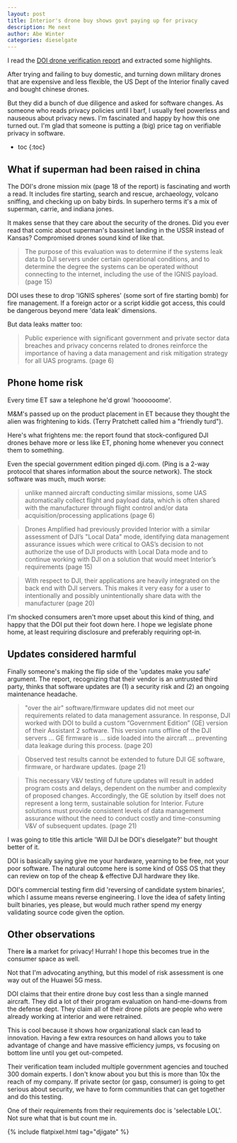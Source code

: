 ```yaml
---
layout: post
title: Interior's drone buy shows govt paying up for privacy
description: Me next
author: Abe Winter
categories: dieselgate
---
```


<style>
blockquote {letter-spacing: normal; font-style: normal;}
</style>

I read the [DOI drone verification report](https://www.doi.gov/sites/doi.gov/files/uploads/oas_flight_test_and_technical_evaluation_report_-_dji_uas_data_managment_assurance_evaluation_-_7-2-19_v2.0.pdf) and extracted some highlights.

After trying and failing to buy domestic, and turning down military drones that are expensive and less flexible, the US Dept of the Interior finally caved and bought chinese drones.

But they did a bunch of due diligence and asked for software changes. As someone who reads privacy policies until I barf, I usually feel powerless and nauseous about privacy news. I'm fascinated and happy by how this one turned out. I'm glad that someone is putting a (big) price tag on verifiable privacy in software.

* toc
{:toc}

## What if superman had been raised in china

The DOI's drone mission mix (page 18 of the report) is fascinating and worth a read. It includes fire starting, search and rescue, archaeology, volcano sniffing, and checking up on baby birds. In superhero terms it's a mix of superman, carrie, and indiana jones.

It makes sense that they care about the security of the drones. Did you ever read that comic about superman's bassinet landing in the USSR instead of Kansas? Compromised drones sound kind of like that.

> The purpose of this evaluation was to determine if the systems leak data to DJI servers under certain operational conditions, and to determine the degree the systems can be operated without connecting to the internet, including the use of the IGNIS payload. (page 15)

DOI uses these to drop 'IGNIS spheres' (some sort of fire starting bomb) for fire management. If a foreign actor or a script kiddie got access, this could be dangerous beyond mere 'data leak' dimensions.

But data leaks matter too:

> Public experience with significant government and private sector data breaches and privacy concerns related to drones reinforce the importance of having a data management and risk mitigation strategy for all UAS programs. (page 6)

## Phone home risk

Every time ET saw a telephone he'd growl 'hoooooome'.

M&M's passed up on the product placement in ET because they thought the alien was frightening to kids. (Terry Pratchett called him a "friendly turd").

Here's what frightens me: the report found that stock-configured DJI drones behave more or less like ET, phoning home whenever you connect them to something.

Even the special government edition pinged dji.com. (Ping is a 2-way protocol that shares information about the source network). The stock software was much, much worse:

> unlike manned aircraft conducting similar missions, some UAS automatically collect flight and payload data, which is often shared with the manufacturer through flight control and/or data acquisition/processing applications (page 6)

> Drones Amplified had previously provided Interior with a similar assessment of DJI’s "Local Data" mode, identifying data management assurance issues which were critical to OAS’s decision to not authorize the use of DJI products with Local Data mode and to continue working with DJI on a solution that would meet Interior’s requirements (page 15)

> With respect to DJI, their applications are heavily integrated on the back end with DJI servers. This makes it very easy for a user to intentionally and possibly unintentionally share data with the manufacturer (page 20)

I'm shocked consumers aren't more upset about this kind of thing, and happy that the DOI put their foot down here. I hope we legislate phone home, at least requiring disclosure and preferably requiring opt-in.

## Updates considered harmful

Finally someone's making the flip side of the 'updates make you safe' argument. The report, recognizing that their vendor is an untrusted third party, thinks that software updates are (1) a security risk and (2) an ongoing maintenance headache.

> "over the air" software/firmware updates did not meet our requirements related to data management assurance. In response, DJI worked with DOI to build a custom “Government Edition” (GE) version of their Assistant 2 software. This version runs offline of the DJI servers ... GE firmware is ... side loaded into the aircraft ... preventing data leakage during this process. (page 20)

> Observed test results cannot be extended to future DJI GE software, firmware, or hardware updates. (page 21)

> This necessary V&V testing of future updates will result in added program costs and delays, dependent on the number and complexity of proposed changes. Accordingly, the GE solution by itself does not represent a long term, sustainable solution for Interior. Future solutions must provide consistent levels of data management assurance without the need to conduct costly and time-consuming V&V of subsequent updates. (page 21)

I was going to title this article 'Will DJI be DOI's dieselgate?' but thought better of it.

DOI is basically saying give me your hardware, yearning to be free, not your poor software. The natural outcome here is some kind of OSS OS that they can review on top of the cheap & effective DJI hardware they like.

DOI's commercial testing firm did 'reversing of candidate system binaries', which I assume means reverse engineering. I love the idea of safety linting built binaries, yes please, but would much rather spend my energy validating source code given the option.

## Other observations

There **is** a market for privacy! Hurrah! I hope this becomes true in the consumer space as well.

Not that I'm advocating anything, but this model of risk assessment is one way out of the Huawei 5G mess.

DOI claims that their entire drone buy cost less than a single manned aircraft. They did a lot of their program evaluation on hand-me-downs from the defense dept. They claim all of their drone pilots are people who were already working at interior and were retrained.

This is cool because it shows how organizational slack can lead to innovation. Having a few extra resources on hand allows you to take advantage of change and have massive efficiency jumps, vs focusing on bottom line until you get out-competed.

Their verification team included multiple government agencies and touched 300 domain experts. I don't know about you but this is more than 10x the reach of my company. If private sector (or gasp, consumer) is going to get serious about security, we have to form communities that can get together and do this testing.

One of their requirements from their requirements doc is 'selectable LOL'. Not sure what that is but count me in.

{% include flatpixel.html tag="djigate" %}

